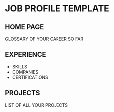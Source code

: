 # JOB PROFILE TEMPLATE

## HOME PAGE 

GLOSSARY OF YOUR CAREER SO FAR

## EXPERIENCE

- SKILLS
- COMPANIES
- CERTIFICATIONS

## PROJECTS

LIST OF ALL YOUR PROJECTS 